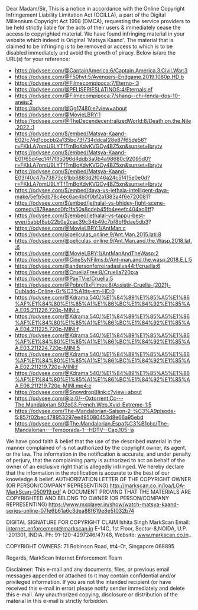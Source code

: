 Dear Madam/Sir,
This is a notice in accordance with the Online Copyright Infringement Liability Limitation Act (OCILLA), a part of the Digital Millennium Copyright Act 1998 (DMCA), requesting the service providers to be held strictly liable for the acts of their users & immediately cease the access to copyrighted material. We have found infringing material in your website which indeed is Original 'Matsya Kaand'. The material that is claimed to be infringing is to be removed or access to which is to be disabled immediately and avoid the growth of piracy. Below is/are the URL(s) for your reference:



- https://odysee.com/@CaptainAmerica:6/Captain.America.3.Civil.War:3
- https://odysee.com/@F50hyt:5/Avengers-Endgame.2019.1080p.HD:b
- https://odysee.com/@Filmecompipoca:7/Eterno-:3
- https://odysee.com/@PELISERIESLATINOS:4/Eternals:ef
- https://odysee.com/@Filmecompipoca:7/shang--chi-lenda-dos-10-aneis:2
- https://odysee.com/@Gg17480:e?view=about
- https://odysee.com/@MovieLBRY:1
- https://odysee.com/@TheDecendecentralizedWorld:8/Death.on.the.Nile.2022.:1
- https://odysee.com/$/embed/Matsya-Kaand-E02/c74d1cbcbb2a135bc73f734ddcaf28e87f65de56?r=FKkLA7pmU9LYTfTmBoKdvKVGCy4BZ5xn&sunset=lbrytv
- https://odysee.com/$/embed/Matsya-Kaand-E01/65d4ec14f7f35096d4ddb3a0b4a98680c92095d0?r=FKkLA7pmU9LYTfTmBoKdvKVGCy4BZ5xn&sunset=lbrytv
- https://odysee.com/$/embed/Matsya-Kaand-E03/40c47b73873c61bb6883d2f046a24c5f415e0e0d?r=FKkLA7pmU9LYTfTmBoKdvKVGCy4BZ5xn&sunset=lbrytv
- https://odysee.com/$/embed/daya-vs-jethala-intelligent-daya-make/5efb5db78c4ec6ae4b0f0bf2a1383a4f6e720081?
- https://odysee.com/$/embed/jethalal-vs-bhidey-fight-scene-comedy/878eaecd0fc1fa50a8cdeb45fb4eeefc404ac8ff?
- https://odysee.com/$/embed/jethalal-vs-tappu-best-ever/5abbf8ab22b0e2cac39c34b49c7bf8bf9dae5db3?
- https://odysee.com/@MovieLBRY:1/AntMan:c
- https://odysee.com/@peliculas_online:9/Ant.Man.2015.lati:8
- https://odysee.com/@peliculas_online:9/Ant.Man.and.the.Wasp.2018.lat.:6
- https://odysee.com/@MovieLBRY:1/AntManAndTheWasp:2
- https://odysee.com/@CineSyNFilms:b/Ant-man.and.the.wasp.2018.E.L:5
- https://odysee.com/@andersonferreiradasilva44:f/cruella:6
- https://odysee.com/@CruellaFree:8/Cruella720p:a
- https://odysee.com/@PayTV:e/Cruella:5
- https://odysee.com/@PobreflixFilmes:8/Assistir-Cruella-(2021)-Dublado-Online-Gr%C3%A1tis-em-HD:0
- https://odysee.com/@Kdrama:540/%E1%84%89%E1%85%A5%E1%86%AF%E1%84%80%E1%85%A1%E1%86%BC%E1%84%92%E1%85%AA.E05.211226.720p-MINI:c
- https://odysee.com/@Kdrama:540/%E1%84%89%E1%85%A5%E1%86%AF%E1%84%80%E1%85%A1%E1%86%BC%E1%84%92%E1%85%AA.E04.211225.720p-MINI:f
- https://odysee.com/@Kdrama:540/%E1%84%89%E1%85%A5%E1%86%AF%E1%84%80%E1%85%A1%E1%86%BC%E1%84%92%E1%85%AA.E03.211224.720p-MINI:5
- https://odysee.com/@Kdrama:540/%E1%84%89%E1%85%A5%E1%86%AF%E1%84%80%E1%85%A1%E1%86%BC%E1%84%92%E1%85%AA.E02.211219.720p-MINI:f
- https://odysee.com/@Kdrama:540/%E1%84%89%E1%85%A5%E1%86%AF%E1%84%80%E1%85%A1%E1%86%BC%E1%84%92%E1%85%AA.E06.211219.720p-MINI.mp4:e
- https://odysee.com/@SnowdropBlink:c?view=about
- https://odysee.com/@la:0/--Oxtorrent.Cc---The.Mandalorian.S02e03.French.Web.Xvid-Extreme-1:5
- https://odysee.com/The-Mandalorian-Saison-2-%C3%A9pisode-5:857f02bec478953297ee495080453d8e66a95ebd
- https://odysee.com/@The.Mandalorian.Espa%C3%B1ol:c/The-Mandalorian---Temporada-1--HDTV--Cap.105-:a

We have good faith & belief that the use of the described material in the manner complained of is not authorized by the copyright owner, its agent, or the law. The information in the notification is accurate, and under penalty of perjury, that the complaining party is authorized to act on behalf of the owner of an exclusive right that is allegedly infringed. We hereby declare that the information in the notification is accurate to the best of our knowledge & belief.
AUTHORIZATION LETTER OF THE COPYRIGHT OWNER (OR PERSON/COMPANY REPRESENTING)
http://markscan.co.in/loa/LOA-MarkScan-050919.pdf
A DOCUMENT PROVING THAT THE MATERIALS ARE COPYRIGHTED AND BELONG TO OWNER (OR PERSON/COMPANY REPRESENTING)
https://www.mxplayer.in/show/watch-matsya-kaand-series-online-07fe6b61a6c3dea88f619e8e5f032b74

DIGITAL SIGNATURE FOR COPYRIGHT CLAIM
Ishita Singh
MarkScan
Email: internet_enforcement@markscan.in
E-14C, 1st Floor, Sector-8,NOIDA, U.P. -201301, INDIA.
Ph: 91-120-4297246/47/48, Website: www.markscan.co.in..

COPYRIGHT OWNERS:
71 Robinson Road, #t4-Ot, Singapore 068895

Regards,
MarkScan Internet Enforcement Team

Disclaimer: This e-mail and any documents, files, or previous email messages appended or attached to it may contain confidential and/or privileged information. If you are not the intended recipient (or have received this e-mail in error) please notify sender immediately and delete this e-mail. Any unauthorized copying, disclosure or distribution of the material in this e-mail is strictly forbidden.
